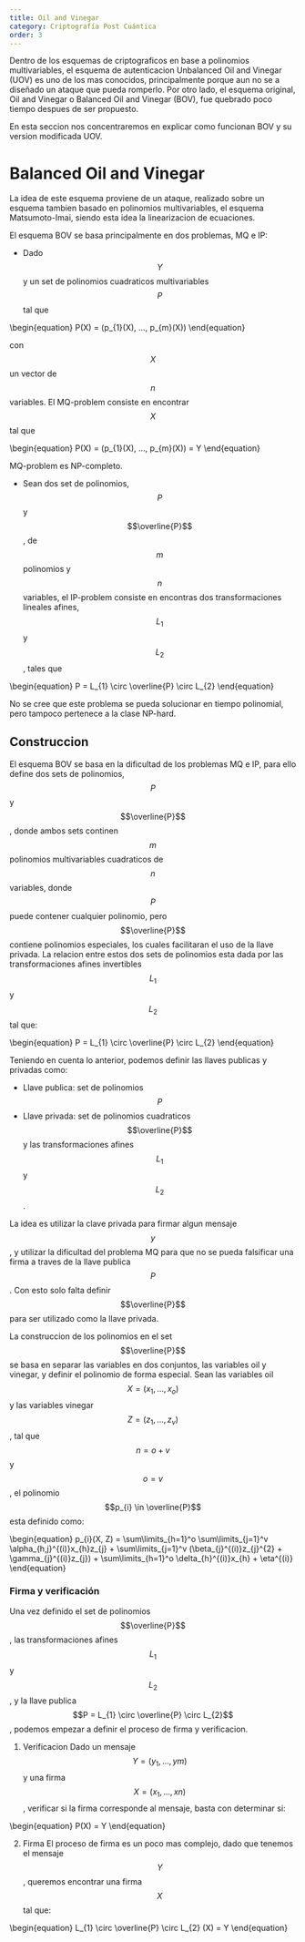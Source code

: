 ```yaml
---
title: Oil and Vinegar
category: Criptografía Post Cuántica
order: 3
---
```


Dentro de los esquemas de criptograficos en base a polinomios multivariables, el esquema de autenticacion Unbalanced Oil and Vinegar (UOV) es uno de los mas conocidos, principalmente porque aun no se a diseñado un ataque que pueda romperlo. Por otro lado, el esquema original, Oil and Vinegar o Balanced Oil and Vinegar (BOV), fue quebrado poco tiempo despues de ser propuesto.

En esta seccion nos concentraremos en explicar como funcionan BOV y su version modificada UOV.

# Balanced Oil and Vinegar

La idea de este esquema proviene de un ataque, realizado sobre un esquema tambien basado en polinomios multivariables, el esquema Matsumoto-Imai, siendo esta idea la linearizacion de ecuaciones.

El esquema BOV se basa principalmente en dos problemas, MQ e IP:
 - Dado $$Y$$ y un set de polinomios cuadraticos multivariables $$P$$ tal que 

 \begin{equation}
 	P(X) = (p_{1}(X), ..., p_{m}(X))
 \end{equation}

 con $$X$$ un vector de $$n$$ variables. El MQ-problem consiste en encontrar $$X$$ tal que

 \begin{equation}
 	P(X) = (p_{1}(X), ..., p_{m}(X)) = Y
 \end{equation}

 MQ-problem es NP-completo.

 - Sean dos set de polinomios, $$P$$ y $$\overline{P}$$, de $$m$$ polinomios y $$n$$ variables, el IP-problem consiste en encontras dos transformaciones lineales afines, $$L_{1}$$ y $$L_{2}$$, tales que 

 \begin{equation}
 	P = L_{1} \circ \overline{P} \circ L_{2}
 \end{equation} 

 No se cree que este problema se pueda solucionar en tiempo polinomial, pero tampoco pertenece a la clase NP-hard.

## Construccion

El esquema BOV se basa en la dificultad de los problemas MQ e IP, para ello define dos sets de polinomios, $$P$$ y $$\overline{P}$$, donde ambos sets continen $$m$$ polinomios multivariables cuadraticos de $$n$$ variables, donde $$P$$ puede contener cualquier polinomio, pero $$\overline{P}$$ contiene polinomios especiales, los cuales facilitaran el uso de la llave privada. La relacion entre estos dos sets de polinomios esta dada por las transformaciones afines invertibles $$L_{1}$$ y $$L_{2}$$ tal que:

\begin{equation}
	P = L_{1} \circ \overline{P} \circ L_{2}
\end{equation}

Teniendo en cuenta lo anterior, podemos definir las llaves publicas y privadas como:
 - Llave publica: set de polinomios $$P$$
 - Llave privada: set de polinomios cuadraticos $$\overline{P}$$ y las transformaciones afines $$L_{1}$$ y $$L_{2}$$.

La idea es utilizar la clave privada para firmar algun mensaje $$y$$, y utilizar la dificultad del problema MQ para que no se pueda falsificar una firma a traves de la llave publica $$P$$. Con esto solo falta definir $$\overline{P}$$ para ser utilizado como la llave privada.

La construccion de los polinomios en el set $$\overline{P}$$ se basa en separar las variables en dos conjuntos, las variables oil y vinegar, y definir el polinomio de forma especial. Sean las variables oil $$X = (x_{1}, ..., x_{o})$$ y las variables vinegar $$Z = (z_{1}, ..., z_{v})$$, tal que $$n = o + v$$ y $$o = v$$, el polinomio $$p_{i} \in \overline{P}$$ esta definido como:

\begin{equation}
	p_{i}(X, Z) = \sum\limits_{h=1}^o \sum\limits_{j=1}^v \alpha_{h,j}^{(i)}x_{h}z_{j} + \sum\limits_{j=1}^v (\beta_{j}^{(i)}z_{j}^{2} + \gamma_{j}^{(i)}z_{j}) + \sum\limits_{h=1}^o \delta_{h}^{(i)}x_{h} + \eta^{(i)}
\end{equation}

### Firma y verificación

Una vez definido el set de polinomios $$\overline{P}$$, las transformaciones afines $$L_{1}$$ y $$L_{2}$$, y la llave publica $$P = L_{1} \circ \overline{P} \circ L_{2}$$, podemos empezar a definir el proceso de firma y verificacion.

 1. Verificacion
 Dado un mensaje $$Y = (y_{1}, ..., y{m})$$ y una firma $$X = (x_{1}, ..., x{n})$$, verificar si la firma corresponde al mensaje, basta con determinar si:

 \begin{equation}
 	P(X) = Y
 \end{equation}

 2. Firma
 El proceso de firma es un poco mas complejo, dado que tenemos el mensaje $$Y$$, queremos encontrar una firma $$X$$ tal que:

 \begin{equation}
 	L_{1} \circ \overline{P} \circ L_{2} (X) = Y
 \end{equation}
